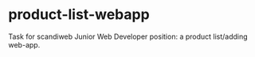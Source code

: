 # product-list-webapp
Task for scandiweb Junior Web Developer position: a product list/adding web-app.

